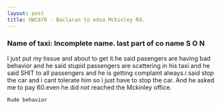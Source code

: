 ```yaml
---
layout: post
title: UWC878 - Baclaran to edsa Mckinley Rd.
---
```


### Name of taxi: Incomplete name. last part of co name S O N

I just put my tissue and about to get it.he said pasengers are having bad behavior and he said stupid passengers are scattering in his taxi and he said SHIT to all passengers and he is getting  complaint always.i said stop the car and i cant tolerate him so i just have to stop the car.
And he asked me to pay 60.even he did not reached the Mckinley office.

```Rude behavior```
